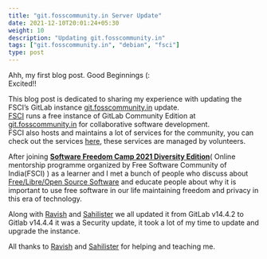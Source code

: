 ```yaml
---
title: "git.fosscommunity.in Server Update"
date: 2021-12-10T20:01:24+05:30
weight: 10
description: "Updating git.fosscommunity.in"
tags: ["git.fosscommunity.in", "debian", "fsci"]
type: post
---
```


Ahh, my first blog post.   Good Beginnings  (:   
Excited!!

This blog post is dedicated to sharing my experience with updating the FSCI’s GitLab instance [git.fosscommunity.in](https://git.fosscommunity.in/) update.<br>
[FSCI](https://fsci.in/) runs a free instance of GitLab Community Edition at [git.fosscommunity.in](https://git.fosscommunity.in) for collaborative software development.<br>
FSCI also hosts and maintains a lot of services for the community, you can check out the services [here](https://fsci.in/#poddery), these services are managed by volunteers.

After joining  [**Software Freedom Camp 2021 Diversity Edition**](https://camp.fsci.in)( Online mentorship programme organized by Free Software Community of India(FSCI) ) as a learner and I met a bunch of people who discuss about [Free/Libre/Open Source Software](https://ravidwivedi.in/posts/free-software-explained-simply/) and educate people about why it is important to use free software in our life maintaining freedom and privacy in this era of technology.
<br>

Along with [Ravish](https://ravish0007.github.io) and [Sahilister](https://blog.sahilister.in)  we all updated it from GitLab v14.4.2 to Gitlab v14.4.4 it was a Security update, it took a lot of my time to update and upgrade the instance.


All thanks to  [Ravish](https://ravish0007.github.io) and [Sahilister](https://blog.sahilister.in) for helping and teaching me.

